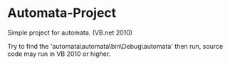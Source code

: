 # Automata-Project
Simple project for automata. (VB.net 2010)

Try to find the 'automata\automata\bin\Debug\automata' then run, source code may run in VB 2010 or higher.
